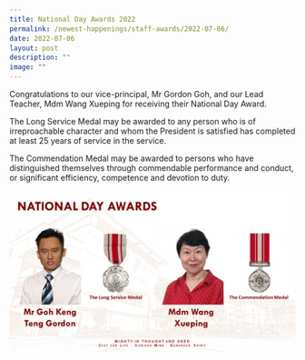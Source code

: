 ```yaml
---
title: National Day Awards 2022
permalink: /newest-happenings/staff-awards/2022-07-06/
date: 2022-07-06
layout: post
description: ""
image: ""
---
```

Congratulations to our vice-principal, Mr Gordon Goh, and our Lead Teacher, Mdm Wang Xueping for receiving their National Day Award.

The Long Service Medal may be awarded to any person who is of irreproachable character and whom the President is satisfied has completed at least 25 years of service in the service.

The Commendation Medal may be awarded to persons who have distinguished themselves through commendable performance and conduct, or significant efficiency, competence and devotion to duty.

![](/images/Staff%20Awards/2022%20National%20Day%20Award%20MFSS.jpg)